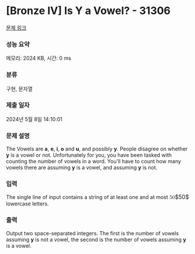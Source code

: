 # [Bronze IV] Is Y a Vowel? - 31306 

[문제 링크](https://www.acmicpc.net/problem/31306) 

### 성능 요약

메모리: 2024 KB, 시간: 0 ms

### 분류

구현, 문자열

### 제출 일자

2024년 5월 8일 14:10:01

### 문제 설명

<p>The Vowels are <strong>a</strong>, <strong>e</strong>, <strong>i</strong>, <strong>o</strong> and <strong>u</strong>, and possibly <strong>y</strong>. People disagree on whether <strong>y</strong> is a vowel or not. Unfortunately for you, you have been tasked with counting the number of vowels in a word. You'll have to count how many vowels there are assuming <strong>y</strong> is a vowel, and assuming <strong>y</strong> is not.</p>

### 입력 

 <p>The single line of input contains a string of at least one and at most <mjx-container class="MathJax" jax="CHTML" style="font-size: 109%; position: relative;"><mjx-math class="MJX-TEX" aria-hidden="true"><mjx-mn class="mjx-n"><mjx-c class="mjx-c35"></mjx-c><mjx-c class="mjx-c30"></mjx-c></mjx-mn></mjx-math><mjx-assistive-mml unselectable="on" display="inline"><math xmlns="http://www.w3.org/1998/Math/MathML"><mn>50</mn></math></mjx-assistive-mml><span aria-hidden="true" class="no-mathjax mjx-copytext">$50$</span></mjx-container> lowercase letters.</p>

### 출력 

 <p>Output two space-separated integers. The first is the number of vowels assuming <strong>y</strong> is not a vowel, the second is the number of vowels assuming <strong>y</strong> is a vowel.</p>

